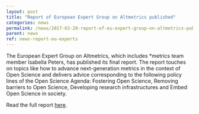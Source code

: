 ```yaml
---
layout: post
title: "Report of European Expert Group on Altmetrics published"
categories: news
permalink: /news/2017-03-20-report-of-eu-expert-group-on-altmetrics-published/
parent: news
ref: news-report-eu-experts
---
```


The European Expert Group on Altmetrics, which includes \*metrics team member Isabella Peters, has published its final report. The report touches on topics like how to advance next-generation metrics in the context of Open Science and delivers advice corresponding to the following policy lines of the Open Science Agenda: Fostering Open Science, Removing barriers to Open Science, Developing research infrastructures and Embed Open Science in society.

Read the full report [here](https://ec.europa.eu/research/openscience/pdf/report.pdf#view=fit&pagemode=none).
